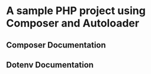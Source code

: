 # A sample PHP project using Composer and Autoloader

## Composer Documentation
## Dotenv Documentation